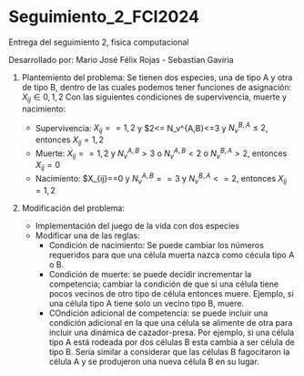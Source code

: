 # Seguimiento_2_FCI2024
Entrega del seguimiento 2, fisica computacional

Desarrollado por: 
Mario José Félix Rojas - Sebastian Gaviria
1. Plantemiento del problema:
Se tienen dos especies, una de tipo A y otra de tipo B, dentro de las cuales podemos tener funciones de asignación:
$X_{ij} \in {0,1,2}$
Con las siguientes condiciones de supervivencia, muerte y nacimiento:

    * Supervivencia:
        $X_{ij} == 1,2$ y $2<= N_v^{A,B}<=3 y $N_v^{B,A} \leq 2$, entonces $X_{ij} = 1,2$
    * Muerte: 
        $X_{ij} == 1,2$ y $N_v^{A,B} >3$ o $N_v^{A,B} <2$ o $N_v^{B,A}>2$, entonces $X_{ij}=0$
    * Nacimiento:
        $X_{ij}==0 y $N_v^{A,B}==3$ y $N_v^{B,A}<=2$, entonces $X_{ij}=1,2$
2. Modificación del problema:

    * Implementación del juego de la vida con dos especies 
    * Modificar una de las reglas:
        - Condición de nacimiento: Se puede cambiar los números requeridos para que una célula muerta nazca como cécula tipo A o B.
        - Condición de muerte: se puede decidir incrementar la competencia; cambiar la condición de que si una célula tiene pocos vecinos de otro tipo de célula entonces muere. Ejemplo, si una célula tipo A tiene solo un vecino tipo B, muere.
        - COndición adicional de competencia: se puede incluir una condición adicional en la que una célula se alimente de otra para incluir una dinámica de cazador-presa. Por ejemplo, si una célula tipo A está rodeada por dos células B esta cambia a ser célula de tipo B. Sería similar a considerar que las células B fagocitaron la célula A y se produjeron una nueva célula B en su lugar.
